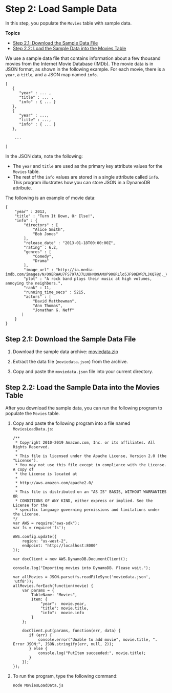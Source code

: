 # Step 2: Load Sample Data<a name="GettingStarted.NodeJs.02"></a>

In this step, you populate the `Movies` table with sample data\.

**Topics**
+ [Step 2\.1: Download the Sample Data File](#GettingStarted.NodeJs.02.01)
+ [Step 2\.2: Load the Sample Data into the Movies Table](#GettingStarted.NodeJs.02.02)

We use a sample data file that contains information about a few thousand movies from the Internet Movie Database \(IMDb\)\. The movie data is in JSON format, as shown in the following example\. For each movie, there is a `year`, a `title`, and a JSON map named `info`\. 

```
[
   {
      "year" : ... ,
      "title" : ... ,
      "info" : { ... }
   },
   {
      "year" : ...,
      "title" : ...,
      "info" : { ... }
   },

    ...

]
```

In the JSON data, note the following:
+ The `year` and `title` are used as the primary key attribute values for the `Movies` table\.
+ The rest of the `info` values are stored in a single attribute called `info`\. This program illustrates how you can store JSON in a DynamoDB attribute\.

 The following is an example of movie data:

```
{
    "year" : 2013,
    "title" : "Turn It Down, Or Else!",
    "info" : {
        "directors" : [
            "Alice Smith",
            "Bob Jones"
        ],
        "release_date" : "2013-01-18T00:00:00Z",
        "rating" : 6.2,
        "genres" : [
            "Comedy",
            "Drama"
        ],
        "image_url" : "http://ia.media-imdb.com/images/N/O9ERWAU7FS797AJ7LU8HN09AMUP908RLlo5JF90EWR7LJKQ7@@._V1_SX400_.jpg",
        "plot" : "A rock band plays their music at high volumes, annoying the neighbors.",
        "rank" : 11,
        "running_time_secs" : 5215,
        "actors" : [
            "David Matthewman",
            "Ann Thomas",
            "Jonathan G. Neff"
       ]
    }
}
```

## Step 2\.1: Download the Sample Data File<a name="GettingStarted.NodeJs.02.01"></a>

1. Download the sample data archive: [moviedata\.zip](samples/moviedata.zip)

1. Extract the data file \(`moviedata.json`\) from the archive\.

1. Copy and paste the `moviedata.json` file into your current directory\.

## Step 2\.2: Load the Sample Data into the Movies Table<a name="GettingStarted.NodeJs.02.02"></a>

After you download the sample data, you can run the following program to populate the `Movies` table\.

1. Copy and paste the following program into a file named `MoviesLoadData.js`:

   ```
   /**
    * Copyright 2010-2019 Amazon.com, Inc. or its affiliates. All Rights Reserved.
    *
    * This file is licensed under the Apache License, Version 2.0 (the "License").
    * You may not use this file except in compliance with the License. A copy of
    * the License is located at
    *
    * http://aws.amazon.com/apache2.0/
    *
    * This file is distributed on an "AS IS" BASIS, WITHOUT WARRANTIES OR
    * CONDITIONS OF ANY KIND, either express or implied. See the License for the
    * specific language governing permissions and limitations under the License.
   */
   var AWS = require("aws-sdk");
   var fs = require('fs');
   
   AWS.config.update({
       region: "us-west-2",
       endpoint: "http://localhost:8000"
   });
   
   var docClient = new AWS.DynamoDB.DocumentClient();
   
   console.log("Importing movies into DynamoDB. Please wait.");
   
   var allMovies = JSON.parse(fs.readFileSync('moviedata.json', 'utf8'));
   allMovies.forEach(function(movie) {
       var params = {
           TableName: "Movies",
           Item: {
               "year":  movie.year,
               "title": movie.title,
               "info":  movie.info
           }
       };
   
       docClient.put(params, function(err, data) {
          if (err) {
              console.error("Unable to add movie", movie.title, ". Error JSON:", JSON.stringify(err, null, 2));
          } else {
              console.log("PutItem succeeded:", movie.title);
          }
       });
   });
   ```

1. To run the program, type the following command:

   `node MoviesLoadData.js`